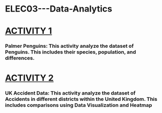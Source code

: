 # ELEC03---Data-Analytics

<h1><a href="https://github.com/JonStephenNavallo/ELEC03---Data-Analytics/blob/main/Activity1/activity1.ipynb" target="_blank">ACTIVITY 1</a></h1>
<h3>Palmer Penguins: This activity analyze the dataset of Penguins. This includes their species, population, and differences.</h3>

<h1><a href="https://github.com/JonStephenNavallo/ELEC03---Data-Analytics/blob/main/Activity%202/Activity2.ipynb" target="_blank">ACTIVITY 2</a></h1>
<h3>UK Accident Data: This activity analyze the dataset of Accidents in different districts within the United Kingdom.  This includes comparisons using Data Visualization and Heatmap</h3>

